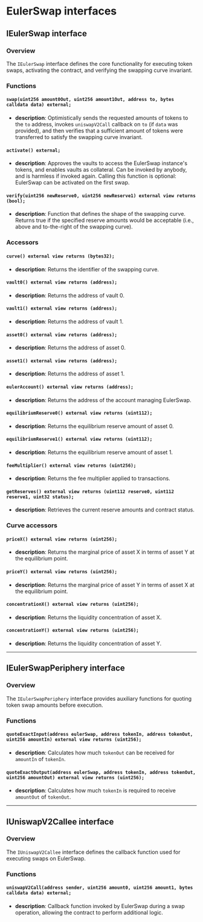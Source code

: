 # EulerSwap interfaces

## **IEulerSwap interface**

### **Overview**

The `IEulerSwap` interface defines the core functionality for executing token swaps, activating the contract, and verifying the swapping curve invariant.

### **Functions**

#### `swap(uint256 amount0Out, uint256 amount1Out, address to, bytes calldata data) external;`

- **description**: Optimistically sends the requested amounts of tokens to the `to` address, invokes `uniswapV2Call` callback on `to` (if `data` was provided), and then verifies that a sufficient amount of tokens were transferred to satisfy the swapping curve invariant.

#### `activate() external;`

- **description**: Approves the vaults to access the EulerSwap instance's tokens, and enables vaults as collateral. Can be invoked by anybody, and is harmless if invoked again. Calling this function is optional: EulerSwap can be activated on the first swap.

#### `verify(uint256 newReserve0, uint256 newReserve1) external view returns (bool);`

- **description**: Function that defines the shape of the swapping curve. Returns true if the specified reserve amounts would be acceptable (i.e., above and to-the-right of the swapping curve).

### **Accessors**

#### `curve() external view returns (bytes32);`

- **description**: Returns the identifier of the swapping curve.

#### `vault0() external view returns (address);`

- **description**: Returns the address of vault 0.

#### `vault1() external view returns (address);`

- **description**: Returns the address of vault 1.

#### `asset0() external view returns (address);`

- **description**: Returns the address of asset 0.

#### `asset1() external view returns (address);`

- **description**: Returns the address of asset 1.

#### `eulerAccount() external view returns (address);`

- **description**: Returns the address of the account managing EulerSwap.

#### `equilibriumReserve0() external view returns (uint112);`

- **description**: Returns the equilibrium reserve amount of asset 0.

#### `equilibriumReserve1() external view returns (uint112);`

- **description**: Returns the equilibrium reserve amount of asset 1.

#### `feeMultiplier() external view returns (uint256);`

- **description**: Returns the fee multiplier applied to transactions.

#### `getReserves() external view returns (uint112 reserve0, uint112 reserve1, uint32 status);`

- **description**: Retrieves the current reserve amounts and contract status.

### **Curve accessors**

#### `priceX() external view returns (uint256);`

- **description**: Returns the marginal price of asset X in terms of asset Y at the equilibrium point.

#### `priceY() external view returns (uint256);`

- **description**: Returns the marginal price of asset Y in terms of asset X at the equilibrium point.

#### `concentrationX() external view returns (uint256);`

- **description**: Returns the liquidity concentration of asset X.

#### `concentrationY() external view returns (uint256);`

- **description**: Returns the liquidity concentration of asset Y.

---

## **IEulerSwapPeriphery interface**

### **Overview**

The `IEulerSwapPeriphery` interface provides auxiliary functions for quoting token swap amounts before execution.

### **Functions**

#### `quoteExactInput(address eulerSwap, address tokenIn, address tokenOut, uint256 amountIn) external view returns (uint256);`

- **description**: Calculates how much `tokenOut` can be received for `amountIn` of `tokenIn`.

#### `quoteExactOutput(address eulerSwap, address tokenIn, address tokenOut, uint256 amountOut) external view returns (uint256);`

- **description**: Calculates how much `tokenIn` is required to receive `amountOut` of `tokenOut`.

---

## **IUniswapV2Callee interface**

### **Overview**

The `IUniswapV2Callee` interface defines the callback function used for executing swaps on EulerSwap.

### **Functions**

#### `uniswapV2Call(address sender, uint256 amount0, uint256 amount1, bytes calldata data) external;`

- **description**: Callback function invoked by EulerSwap during a swap operation, allowing the contract to perform additional logic.

